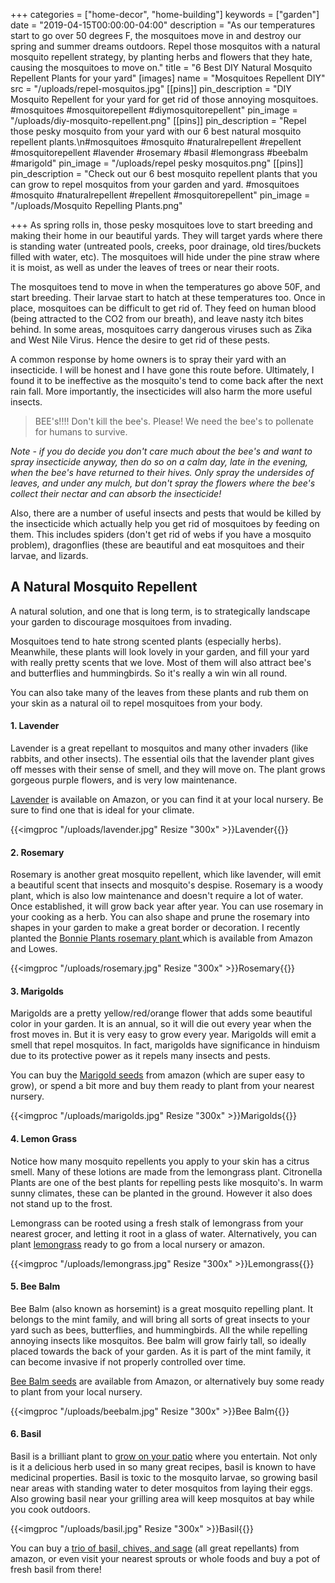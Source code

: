 +++
categories = ["home-decor", "home-building"]
keywords = ["garden"]
date = "2019-04-15T00:00:00-04:00"
description = "As our temperatures start to go over 50 degrees F, the mosquitoes move in and destroy our spring and summer dreams outdoors.  Repel those mosquitos with a natural mosquito repellent strategy, by planting herbs and flowers that they hate, causing the mosquitoes to move on."
title = "6 Best DIY Natural Mosquito Repellent Plants for your yard"
[images]
name = "Mosquitoes Repellent DIY"
src = "/uploads/repel-mosquitos.jpg"
[[pins]]
pin_description = "DIY Mosquito Repellent for your yard for get rid of those annoying mosquitoes. #mosquitoes #mosquitorepellent #diymosquitorepellent"
pin_image = "/uploads/diy-mosquito-repellent.png"
[[pins]]
pin_description = "Repel those pesky mosquito from your yard with our 6 best natural mosquito repellent plants.\n#mosquitoes #mosquito #naturalrepellent #repellent #mosquitorepellent #lavender #rosemary #basil #lemongrass #beebalm #marigold"
pin_image = "/uploads/repel pesky mosquitos.png"
[[pins]]
pin_description = "Check out our 6 best mosquito repellent plants that you can grow to repel mosquitos from your garden and yard. #mosquitoes #mosquito #naturalrepellent #repellent #mosquitorepellent"
pin_image = "/uploads/Mosquito Repelling Plants.png"

+++
As spring rolls in, those pesky mosquitoes love to start breeding and making their home in our beautiful yards.  They will target yards where there is standing water (untreated pools, creeks, poor drainage, old tires/buckets filled with water, etc). The mosquitoes will hide under the pine straw where it is moist, as well as under the leaves of trees or near their roots.

The mosquitoes tend to move in when the temperatures go above 50F, and start breeding.  Their larvae start to hatch at these temperatures too. Once in place, mosquitoes can be difficult to get rid of. They feed on human blood (being attracted to the CO2 from our breath), and leave nasty itch bites behind.  In some areas, mosquitoes carry dangerous viruses such as Zika and West Nile Virus.  Hence the desire to get rid of these pests.

A common response by home owners is to spray their yard with an insecticide.  I will be honest and I have gone this route before.  Ultimately, I found it to be ineffective as the mosquito's tend to come back after the next rain fall.  More importantly, the insecticides will also harm the more useful insects.

> BEE's!!!!  Don't kill the bee's.  Please!  We need the bee's to pollenate for humans to survive.

_Note - if you do decide you don't care much about the bee's and want to spray insecticide anyway, then do so on a calm day, late in the evening, when the bee's have returned to their hives.  Only spray the undersides of leaves, and under any mulch, but don't spray the flowers where the bee's collect their nectar and can absorb the insecticide!_

Also, there are a number of useful insects and pests that would be killed by the insecticide which actually help you get rid of mosquitoes by feeding on them.  This includes spiders (don't get rid of webs if you have a mosquito problem), dragonflies (these are beautiful and eat mosquitoes and their larvae, and lizards.

## A Natural Mosquito Repellent

A natural solution, and one that is long term, is to strategically landscape your garden to discourage mosquitoes from invading.

Mosquitoes tend to hate strong scented plants (especially herbs).  Meanwhile, these plants will look lovely in your garden, and fill your yard with really pretty scents that we love.  Most of them will also attract bee's and butterflies and hummingbirds.  So it's really a win win all round.

You can also take many of the leaves from these plants and rub them on your skin as a natural oil to repel mosquitoes from your body.

#### 1. Lavender

Lavender is a great repellant to mosquitos and many other invaders (like rabbits, and other insects).  The essential oils that the lavender plant gives off messes with their sense of smell, and they will move on.  The plant grows gorgeous purple flowers, and is very low maintenance.

[Lavender](https://amzn.to/2UYlVfA "Lavender Plant") is available on Amazon, or you can find it at your local nursery.  Be sure to find one that is ideal for your climate.

{{<imgproc "/uploads/lavender.jpg" Resize "300x" >}}Lavender{{</imgproc>}} 

#### 2. Rosemary

Rosemary is another great mosquito repellent, which like lavender, will emit a beautiful scent that insects and mosquito's despise.  Rosemary is a woody plant, which is also low maintenance and doesn't require a lot of water.   Once established, it will grow back year after year.  You can use rosemary in your cooking as a herb.  You can also shape and prune the rosemary into shapes in your garden to make a great border or decoration.  I recently planted the [Bonnie Plants rosemary plant ](https://amzn.to/2Xd2ywD "Bonnie Plants Rosemary")which is available from Amazon and Lowes.

{{<imgproc "/uploads/rosemary.jpg" Resize "300x" >}}Rosemary{{</imgproc>}} 

#### 3. Marigolds

Marigolds are a pretty yellow/red/orange flower that adds some beautiful color in your garden. It is an annual, so it will die out every year when the frost moves in.  But it is very easy to grow every year.  Marigolds will emit a smell that repel mosquitos. In fact, marigolds have significance in hinduism due to its protective power as it repels many insects and pests.

You can buy the [Marigold seeds](https://amzn.to/2IANBRg "Marigold Seeds") from amazon (which are super easy to grow), or spend a bit more and buy them ready to plant from your nearest nursery.

{{<imgproc "/uploads/marigolds.jpg" Resize "300x" >}}Marigolds{{</imgproc>}} 

#### 4. Lemon Grass

Notice how many mosquito repellents you apply to your skin has a citrus smell.  Many of these lotions are made from the lemongrass plant.  Citronella Plants are one of the best plants for repelling pests like mosquito's.  In warm sunny climates, these can be planted in the ground.  However it also does not stand up to the frost.

Lemongrass can be rooted using a fresh stalk of lemongrass from your nearest grocer, and letting it root in a glass of water. Alternatively, you can plant [lemongrass](https://amzn.to/2XgO66L "Lemongrass Pot") ready to go from a local nursery or amazon.

{{<imgproc "/uploads/lemongrass.jpg" Resize "300x" >}}Lemongrass{{</imgproc>}} 

#### 5. Bee Balm

Bee Balm (also known as horsemint) is a great mosquito repelling plant.  It belongs to the mint family, and will bring all sorts of great insects to your yard such as bees, butterflies, and hummingbirds.  All the while repelling annoying insects like mosquitos.  Bee balm will grow fairly tall, so ideally placed towards the back of your garden.  As it is part of the mint family, it can become invasive if not properly controlled over time.

[Bee Balm seeds](https://amzn.to/2XfYUCo "Bee Balm Seeds") are available from Amazon, or alternatively buy some ready to plant from your local nursery.

{{<imgproc "/uploads/beebalm.jpg" Resize "300x" >}}Bee Balm{{</imgproc>}} 

#### 6. Basil

Basil is a brilliant plant to [grow on your patio](https://www.drawbuildplay.com/blog/diy-herb-garden-planter-box/ "DIY Outdoor Herb Garden Planter") where you entertain.  Not only is it a delicious herb used in so many great recipes, basil is known to have medicinal properties.  Basil is toxic to the mosquito larvae, so growing basil near areas with standing water to deter mosquitos from laying their eggs.  Also growing basil near your grilling area will keep mosquitos at bay while you cook outdoors.

{{<imgproc "/uploads/basil.jpg" Resize "300x" >}}Basil{{</imgproc>}} 

You can buy a [trio of basil, chives, and sage](https://amzn.to/2GnBZj1 "Basil, Chives, and Sage Plants") (all great repellants) from amazon, or even visit your nearest sprouts or whole foods and buy a pot of fresh basil from there!